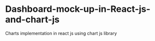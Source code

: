 # Dashboard-mock-up-in-React-js-and-chart-js
Charts implementation in react js using chart js library
